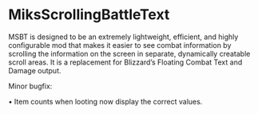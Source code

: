# MiksScrollingBattleText
MSBT is designed to be an extremely lightweight, efficient, and highly configurable mod that makes it easier to see combat information by scrolling the information on the screen in separate, dynamically creatable scroll areas. It is a replacement for Blizzard’s Floating Combat Text and Damage output.

Minor bugfix:

• Item counts when looting now display the correct values.
